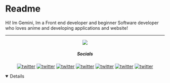 # Readme 



<p align="center"> 
  
Hi! Im Gemini, Im a Front end developer and beginner Software developer who loves anime and developing applications and website!</p>
 <hr>
 
 
 <p align="center">
  <a href="https://skillicons.dev">
    <img src="https://skillicons.dev/icons?i=html,css,js,cs,ae,pr,au" />
  </a>
</p>


<h5 align= "center"> Socials </h5>

<p align="center"

[![twitter](https://socialize-md.vercel.app/api/badge/discord)](https://twitter.com/your_handle)
[![twitter](https://socialize-md.vercel.app/api/badge/youtube)](https://twitter.com/your_handle)
[![twitter](https://socialize-md.vercel.app/api/badge/twitter)](https://twitter.com/your_handle)
[![twitter](https://socialize-md.vercel.app/api/badge/linkedin)](https://twitter.com/your_handle)
[![twitter](https://socialize-md.vercel.app/api/badge/mail)](https://twitter.com/your_handle)
[![twitter](https://socialize-md.vercel.app/api/badge/instagram)](https://twitter.com/your_handle)
   [![twitter](https://socialize-md.vercel.app/api/badge/web)](https://twitter.com/your_handle)
     
   </p>
<details open>
<p align="center"
  [![GitHub Streak](https://streak-stats.demolab.com?user=Geminiixd&theme=dark)](https://git.io/streak-stats)


